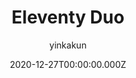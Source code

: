 ---
title: Eleventy Duo
github: https://github.com/yinkakun/eleventy-duo
demo: https://eleventyduo.netlify.app
author: yinkakun
date: 2020-12-27T00:00:00.000Z
ssg:
  - Eleventy
cms:
  - Forestry
category:
  - Blog
description: Eleventy Duo is a minimal and beautiful Eleventy theme for personal blogs.
draft: false
publish_date: '2020-12-27T02:29:57Z'
update_date: '2022-05-19T23:53:42Z'
github_star: 144
github_fork: 33
---